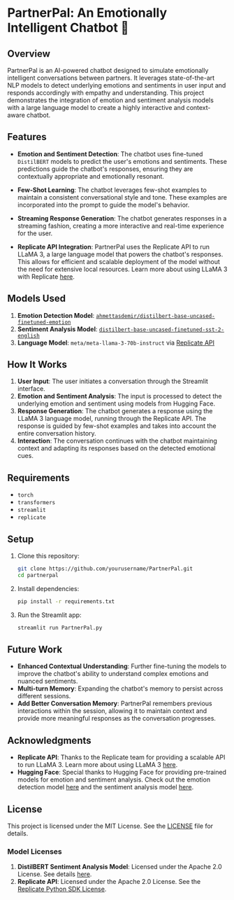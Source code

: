 # PartnerPal: An Emotionally Intelligent Chatbot 💞

## Overview

PartnerPal is an AI-powered chatbot designed to simulate emotionally intelligent conversations between partners. It leverages state-of-the-art NLP models to detect underlying emotions and sentiments in user input and responds accordingly with empathy and understanding. This project demonstrates the integration of emotion and sentiment analysis models with a large language model to create a highly interactive and context-aware chatbot.

## Features

- **Emotion and Sentiment Detection**: The chatbot uses fine-tuned `DistilBERT` models to predict the user's emotions and sentiments. These predictions guide the chatbot's responses, ensuring they are contextually appropriate and emotionally resonant.
  
- **Few-Shot Learning**: The chatbot leverages few-shot examples to maintain a consistent conversational style and tone. These examples are incorporated into the prompt to guide the model's behavior.

- **Streaming Response Generation**: The chatbot generates responses in a streaming fashion, creating a more interactive and real-time experience for the user.

- **Replicate API Integration**: PartnerPal uses the Replicate API to run LLaMA 3, a large language model that powers the chatbot's responses. This allows for efficient and scalable deployment of the model without the need for extensive local resources. Learn more about using LLaMA 3 with Replicate [here](https://replicate.com/blog/run-llama-3-1-with-an-api).

## Models Used

1. **Emotion Detection Model**: [`ahmettasdemir/distilbert-base-uncased-finetuned-emotion`](https://huggingface.co/ahmettasdemir/distilbert-base-uncased-finetuned-emotion)
2. **Sentiment Analysis Model**: [`distilbert-base-uncased-finetuned-sst-2-english`](https://huggingface.co/distilbert/distilbert-base-uncased-finetuned-sst-2-english)
3. **Language Model**: `meta/meta-llama-3-70b-instruct` via [Replicate API](https://replicate.com/blog/run-llama-3-1-with-an-api)

## How It Works

1. **User Input**: The user initiates a conversation through the Streamlit interface.
2. **Emotion and Sentiment Analysis**: The input is processed to detect the underlying emotion and sentiment using models from Hugging Face.
3. **Response Generation**: The chatbot generates a response using the LLaMA 3 language model, running through the Replicate API. The response is guided by few-shot examples and takes into account the entire conversation history.
4. **Interaction**: The conversation continues with the chatbot maintaining context and adapting its responses based on the detected emotional cues.

## Requirements

- `torch`
- `transformers`
- `streamlit`
- `replicate`

## Setup

1. Clone this repository:
    ```bash
    git clone https://github.com/yourusername/PartnerPal.git
    cd partnerpal
    ```

2. Install dependencies:
    ```bash
    pip install -r requirements.txt
    ```

3. Run the Streamlit app:
    ```bash
    streamlit run PartnerPal.py
    ```

## Future Work

- **Enhanced Contextual Understanding**: Further fine-tuning the models to improve the chatbot's ability to understand complex emotions and nuanced sentiments.
- **Multi-turn Memory**: Expanding the chatbot's memory to persist across different sessions.
- **Add Better Conversation Memory**: PartnerPal remembers previous interactions within the session, allowing it to maintain context and provide more meaningful responses as the conversation progresses.

## Acknowledgments

- **Replicate API**: Thanks to the Replicate team for providing a scalable API to run LLaMA 3. Learn more about using LLaMA 3 [here](https://replicate.com/blog/run-llama-3-1-with-an-api).
- **Hugging Face**: Special thanks to Hugging Face for providing pre-trained models for emotion and sentiment analysis. Check out the emotion detection model [here](https://huggingface.co/ahmettasdemir/distilbert-base-uncased-finetuned-emotion) and the sentiment analysis model [here](https://huggingface.co/distilbert/distilbert-base-uncased-finetuned-sst-2-english).

## License

This project is licensed under the MIT License. See the [LICENSE](LICENSE) file for details.

### Model Licenses

1. **DistilBERT Sentiment Analysis Model**: Licensed under the Apache 2.0 License. See details [here](https://huggingface.co/distilbert/distilbert-base-uncased-finetuned-sst-2-english/discussions).
2. **Replicate API**: Licensed under the Apache 2.0 License. See the [Replicate Python SDK License](https://github.com/replicate/replicate-python/blob/main/LICENSE).

